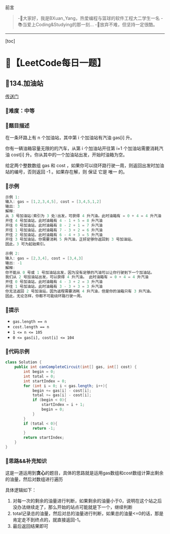 前言
> -🏀大家好，我是BXuan_Yang，热爱编程与篮球的软件工程大二学生一名
> -📚当爱上Coding&Studying的那一刻...
> -🏃‍放弃不难，但坚持一定很酷。
---

[toc]

# 🍔【LeetCode每日一题】

##  🍟134.加油站

[传送门](https://leetcode.cn/problems/gas-station/)

### 🍕难度：中等

### 🌭题目描述

在一条环路上有 n 个加油站，其中第 i 个加油站有汽油 gas[i] 升。

你有一辆油箱容量无限的的汽车，从第 i 个加油站开往第 i+1 个加油站需要消耗汽油 cost[i] 升。你从其中的一个加油站出发，开始时油箱为空。

给定两个整数数组 gas 和 cost ，如果你可以绕环路行驶一周，则返回出发时加油站的编号，否则返回 -1 。如果存在解，则 保证 它是 唯一 的。


### 🍿示例 

```java
示例 1:
输入: gas = [1,2,3,4,5], cost = [3,4,5,1,2]
输出: 3
解释:
从 3 号加油站(索引为 3 处)出发，可获得 4 升汽油。此时油箱有 = 0 + 4 = 4 升汽油
开往 4 号加油站，此时油箱有 4 - 1 + 5 = 8 升汽油
开往 0 号加油站，此时油箱有 8 - 2 + 1 = 7 升汽油
开往 1 号加油站，此时油箱有 7 - 3 + 2 = 6 升汽油
开往 2 号加油站，此时油箱有 6 - 4 + 3 = 5 升汽油
开往 3 号加油站，你需要消耗 5 升汽油，正好足够你返回到 3 号加油站。
因此，3 可为起始索引。
    
示例 2:
输入: gas = [2,3,4], cost = [3,4,3]
输出: -1
解释:
你不能从 0 号或 1 号加油站出发，因为没有足够的汽油可以让你行驶到下一个加油站。
我们从 2 号加油站出发，可以获得 4 升汽油。 此时油箱有 = 0 + 4 = 4 升汽油
开往 0 号加油站，此时油箱有 4 - 3 + 2 = 3 升汽油
开往 1 号加油站，此时油箱有 3 - 3 + 3 = 3 升汽油
你无法返回 2 号加油站，因为返程需要消耗 4 升汽油，但是你的油箱只有 3 升汽油。
因此，无论怎样，你都不可能绕环路行驶一周。
```

### 🥓提示

- `gas.length == n`
- `cost.length == n`
- `1 <= n <= 105`
- `0 <= gas[i], cost[i] <= 104`

### 🧇代码示例

```java
class Solution {
    public int canCompleteCircuit(int[] gas, int[] cost) {
        int begin = 0;
        int total = 0;
        int startIndex = 0;
        for (int i = 0; i < gas.length; i++){
            begin += gas[i] - cost[i];
            total += gas[i] - cost[i];
            if (begin < 0){
                startIndex = i + 1;
                begin = 0;
            }
        }
        if (total < 0){
            return -1;
        }
        return startIndex;
    }
}
```
### 🧀思路&&补充知识

这是一道运用到**贪心**的题目，具体的思路就是运用gas数组和cost数组计算出剩余的油量，然后对数组进行遍历

具体逻辑如下：

1. 对每一次的剩余的油量进行判断，如果剩余的油量小于0，说明在这个站之后没办法继续走了，那么开始的站点可能就是下一个，继续判断
2. total记录总的油量，然后对总的油量进行判断，如果总的油量<=0的话，那是肯定走不到终点的，就直接返回-1。
3. 最后返回结果即可